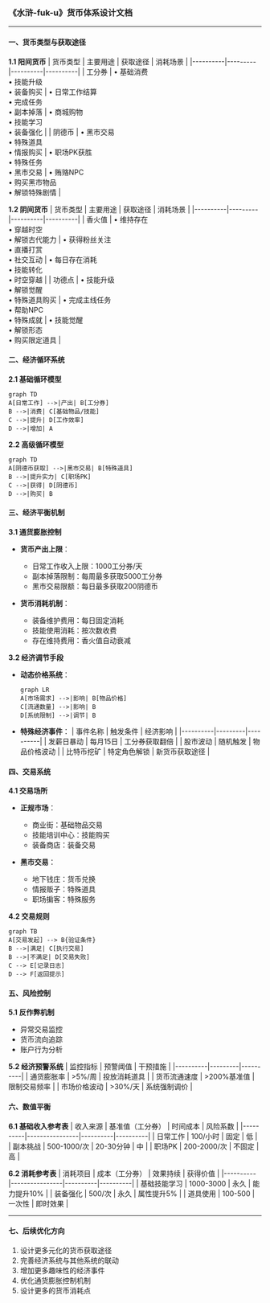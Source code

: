 ### 《水浒-fuk-u》货币体系设计文档

---

#### 一、货币类型与获取途径

**1.1 阳间货币**
| 货币类型 | 主要用途 | 获取途径 | 消耗场景 |
|----------|---------|----------|----------|
| 工分券   | • 基础消费<br>• 技能升级<br>• 装备购买 | • 日常工作结算<br>• 完成任务<br>• 副本掉落 | • 商城购物<br>• 技能学习<br>• 装备强化 |
| 阴德币   | • 黑市交易<br>• 特殊道具<br>• 情报购买 | • 职场PK获胜<br>• 特殊任务<br>• 黑市交易 | • 贿赂NPC<br>• 购买黑市物品<br>• 解锁特殊剧情 |

**1.2 阴间货币**
| 货币类型 | 主要用途 | 获取途径 | 消耗场景 |
|----------|---------|----------|----------|
| 香火值   | • 维持存在<br>• 穿越时空<br>• 解锁古代能力 | • 获得粉丝关注<br>• 直播打赏<br>• 社交互动 | • 每日存在消耗<br>• 技能转化<br>• 时空穿越 |
| 功德点   | • 技能升级<br>• 解锁觉醒<br>• 特殊道具购买 | • 完成主线任务<br>• 帮助NPC<br>• 特殊成就 | • 技能觉醒<br>• 解锁形态<br>• 购买限定道具 |

#### 二、经济循环系统

**2.1 基础循环模型**
```mermaid
graph TD
A[日常工作] -->|产出| B[工分券]
B -->|消费| C[基础物品/技能]
C -->|提升| D[工作效率]
D -->|增加| A
```

**2.2 高级循环模型**
```mermaid
graph TD
A[阴德币获取] -->|黑市交易| B[特殊道具]
B -->|提升实力| C[职场PK]
C -->|获得| D[阴德币]
D -->|购买| B
```

#### 三、经济平衡机制

**3.1 通货膨胀控制**
- **货币产出上限**：
  - 日常工作收入上限：1000工分券/天
  - 副本掉落限制：每周最多获取5000工分券
  - 黑市交易限额：每日最多获取200阴德币

- **货币消耗机制**：
  - 装备维护费用：每日固定消耗
  - 技能使用消耗：按次数收费
  - 存在维持费用：香火值自动衰减

**3.2 经济调节手段**
- **动态价格系统**：
  ```mermaid
  graph LR
  A[市场需求] -->|影响| B[物品价格]
  C[流通数量] -->|影响| B
  D[系统限制] -->|调节| B
  ```

- **特殊经济事件**：
  | 事件名称 | 触发条件 | 经济影响 |
  |----------|---------|----------|
  | 发薪日暴动 | 每月15日 | 工分券获取翻倍 |
  | 股市波动 | 随机触发 | 物品价格波动 |
  | 比特币挖矿 | 特定角色解锁 | 新货币获取途径 |

#### 四、交易系统

**4.1 交易场所**
- **正规市场**：
  - 商业街：基础物品交易
  - 技能培训中心：技能购买
  - 装备商店：装备交易

- **黑市交易**：
  - 地下钱庄：货币兑换
  - 情报贩子：特殊道具
  - 职场掮客：特殊服务

**4.2 交易规则**
```mermaid
graph TB
A[交易发起] --> B{验证条件}
B -->|满足| C[执行交易]
B -->|不满足| D[交易失败]
C --> E[记录日志]
D --> F[返回提示]
```

#### 五、风险控制

**5.1 反作弊机制**
- 异常交易监控
- 货币流向追踪
- 账户行为分析

**5.2 经济预警系统**
| 监控指标 | 预警阈值 | 干预措施 |
|----------|---------|----------|
| 通货膨胀率 | >5%/周 | 投放消耗道具 |
| 货币流通速度 | >200%基准值 | 限制交易频率 |
| 市场价格波动 | >30%/天 | 系统强制调价 |

#### 六、数值平衡

**6.1 基础收入参考表**
| 收入来源 | 基准值（工分券） | 时间成本 | 风险系数 |
|----------|----------------|----------|----------|
| 日常工作 | 100/小时 | 固定 | 低 |
| 副本挑战 | 500-1000/次 | 20-30分钟 | 中 |
| 职场PK | 200-2000/次 | 不固定 | 高 |

**6.2 消耗参考表**
| 消耗项目 | 成本（工分券） | 效果持续 | 获得价值 |
|----------|----------------|----------|----------|
| 基础技能学习 | 1000-3000 | 永久 | 能力提升10% |
| 装备强化 | 500/次 | 永久 | 属性提升5% |
| 道具使用 | 100-500 | 一次性 | 即时效果 |

---

#### 七、后续优化方向

1. 设计更多元化的货币获取途径
2. 完善经济系统与其他系统的联动
3. 增加更多趣味性的经济事件
4. 优化通货膨胀控制机制
5. 设计更多的货币消耗点
